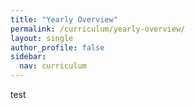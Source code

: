 ```yaml
---
title: "Yearly Overview"
permalink: /curriculum/yearly-overview/
layout: single
author_profile: false
sidebar:
  nav: curriculum
---
```


test
